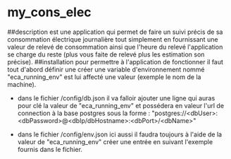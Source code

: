 # my_cons_elec
##description
est une application qui permet de faire un suivi précis de sa consommation électrique journalière tout simplement en fournissant une valeur de relevé de consommation ainsi que l'heure du relevé l'application se charge du reste (plus vous faite de relevé plus les estimation son précise).
##installation
pour permettre à l'application de fonctionner il faut tout d'abord définir une créer une variable d'environnement nommé "eca_running_env" est lui affecté une valeur (exemple le nom de la machine).

- dans le fichier /config/db.json il va falloir ajouter une ligne qui auras pour clé la valeur de "eca_running_env" et possédera en valeur l'url de connection à la base postgres sous la forme : "postgres://\<dbUser>:\<dbPassword>@<dbIp/dbHostname>:\<dbPort>/\<dbName>"
  

- dans le fichier /config/env.json ici aussi il faudra toujours à l'aide de la valeur de "eca_running_env" créer une entrée en suivant l'exemple fournis dans le fichier.
